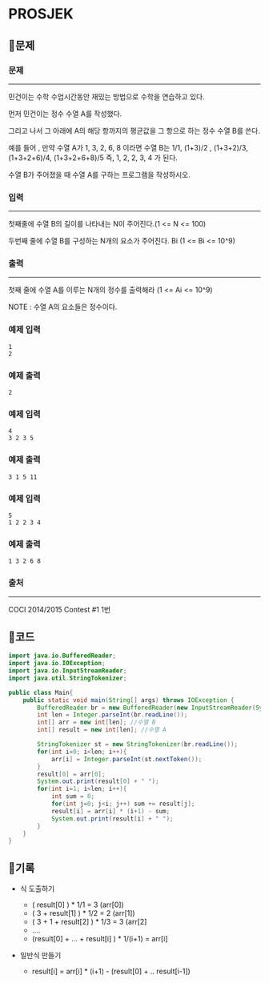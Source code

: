 # ****PROSJEK****

## 📍문제

### **문제**

---

민건이는 수학 수업시간동안 재밌는 방법으로 수학을 연습하고 있다.

먼저 민건이는 정수 수열 A를 작성했다.

그리고 나서 그 아래에 A의 해당 항까지의 평균값을 그 항으로 하는 정수 수열 B를 쓴다.

예를 들어 , 만약 수열 A가 1, 3, 2, 6, 8 이라면 수열 B는 1/1, (1+3)/2 , (1+3+2)/3, (1+3+2+6)/4, (1+3+2+6+8)/5 즉, 1, 2, 2, 3, 4 가 된다.

수열 B가 주어졌을 때 수열 A를 구하는 프로그램을 작성하시오.

### **입력**

---

첫째줄에 수열 B의 길이를 나타내는 N이 주어진다.(1 <= N <= 100)

두번째 줄에 수열 B를 구성하는 N개의 요소가 주어진다. Bi (1 <= Bi <= 10^9)

### **출력**

---

첫째 줄에 수열 A를 이루는 N개의 정수를 출력해라 (1 <= Ai <= 10^9)

NOTE : 수열 A의 요소들은 정수이다.

### **예제 입력**

```
1
2
```

### **예제 출력**

```
2
```

### **예제 입력**

```
4
3 2 3 5
```

### **예제 출력**

```
3 1 5 11
```

### **예제 입력**

```
5
1 2 2 3 4
```

### **예제 출력**

```
1 3 2 6 8
```

### **출처**

---

COCI 2014/2015 Contest #1 1번

## 📍코드

```java
import java.io.BufferedReader;
import java.io.IOException;
import java.io.InputStreamReader;
import java.util.StringTokenizer;

public class Main{
    public static void main(String[] args) throws IOException {
        BufferedReader br = new BufferedReader(new InputStreamReader(System.in));
        int len = Integer.parseInt(br.readLine());
        int[] arr = new int[len]; //수열 B
        int[] result = new int[len]; //수열 A

        StringTokenizer st = new StringTokenizer(br.readLine());
        for(int i=0; i<len; i++){
            arr[i] = Integer.parseInt(st.nextToken());
        }
        result[0] = arr[0];
        System.out.print(result[0] + " ");
        for(int i=1; i<len; i++){
            int sum = 0;
            for(int j=0; j<i; j++) sum += result[j];
            result[i] = arr[i] * (i+1) - sum;
            System.out.print(result[i] + " ");
        }
    }
}
```

## 📍기록

- 식 도출하기
    - ( result[0] ) * 1/1 = 3 (arr[0])
    - ( 3 + result[1] ) * 1/2 = 2 (arr[1])
    - ( 3 + 1 + result[2] ) * 1/3 = 3 (arr[2]
    - ….
    - (result[0] + ... + result[i] ) * 1/(i+1) = arr[i]

- 일반식 만들기
    - result[i] = arr[i] * (i+1) - (result[0] + .. result[i-1])
